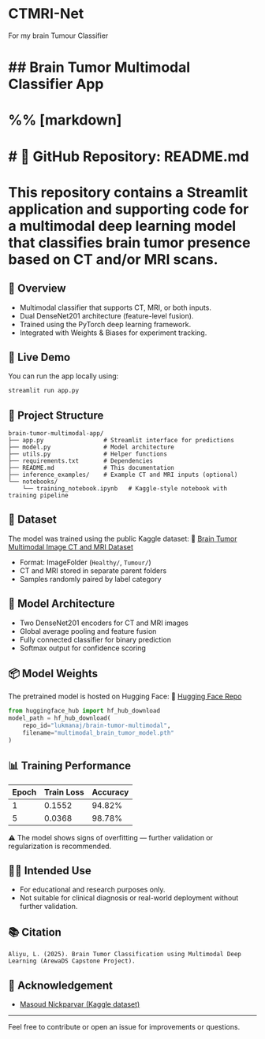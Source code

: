# CTMRI-Net
For my brain Tumour Classifier
# ## Brain Tumor Multimodal Classifier App

# %% [markdown]
# # 📘 GitHub Repository: README.md

# This repository contains a Streamlit application and supporting code for a multimodal deep learning model that classifies brain tumor presence based on CT and/or MRI scans.

## 🧠 Overview
- Multimodal classifier that supports CT, MRI, or both inputs.
- Dual DenseNet201 architecture (feature-level fusion).
- Trained using the PyTorch deep learning framework.
- Integrated with Weights & Biases for experiment tracking.

## 🚀 Live Demo
You can run the app locally using:
```bash
streamlit run app.py
```

## 📁 Project Structure
```plaintext
brain-tumor-multimodal-app/
├── app.py                 # Streamlit interface for predictions
├── model.py               # Model architecture 
├── utils.py               # Helper functions 
├── requirements.txt       # Dependencies
├── README.md              # This documentation
├── inference_examples/    # Example CT and MRI inputs (optional)
└── notebooks/
    └── training_notebook.ipynb   # Kaggle-style notebook with training pipeline
```

## 🧾 Dataset
The model was trained using the public Kaggle dataset:
📂 [Brain Tumor Multimodal Image CT and MRI Dataset](https://www.kaggle.com/datasets/masoudnickparvar/brain-tumor-multimodal-image-ct-and-mri)

- Format: ImageFolder (`Healthy/`, `Tumour/`)
- CT and MRI stored in separate parent folders
- Samples randomly paired by label category

## 🧠 Model Architecture
- Two DenseNet201 encoders for CT and MRI images
- Global average pooling and feature fusion
- Fully connected classifier for binary prediction
- Softmax output for confidence scoring

## 📦 Model Weights
The pretrained model is hosted on Hugging Face:
📍 [Hugging Face Repo](https://huggingface.co/your-username/brain-tumor-multimodal)

```python
from huggingface_hub import hf_hub_download
model_path = hf_hub_download(
    repo_id="lukmanaj/brain-tumor-multimodal",
    filename="multimodal_brain_tumor_model.pth"
)
```

## 📊 Training Performance

| Epoch | Train Loss | Accuracy |
|-------|------------|----------|
| 1     | 0.1552     | 94.82%   |
| 5     | 0.0368     | 98.78%   |

⚠️ The model shows signs of overfitting — further validation or regularization is recommended.

## 🧑‍⚕️ Intended Use
- For educational and research purposes only.
- Not suitable for clinical diagnosis or real-world deployment without further validation.

## 📚 Citation
```
Aliyu, L. (2025). Brain Tumor Classification using Multimodal Deep Learning (ArewaDS Capstone Project).
```

## 🤝 Acknowledgement
- [Masoud Nickparvar (Kaggle dataset)](https://www.kaggle.com/datasets/masoudnickparvar/brain-tumor-multimodal-image-ct-and-mri)

---

Feel free to contribute or open an issue for improvements or questions.
